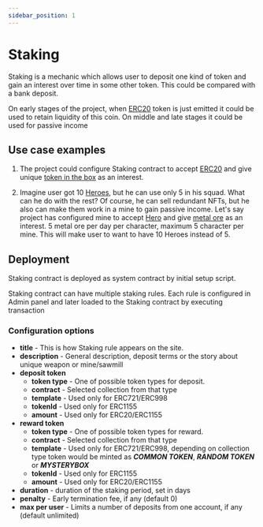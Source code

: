 ```yaml
---
sidebar_position: 1
---
```


# Staking

Staking is a mechanic which allows user to deposit one kind of token and gain an interest over time in some other token. This could be compared with a bank deposit. 

On early stages of the project, when [ERC20](/admin/category/erc20/) token is just emitted it could be used to retain liquidity of this coin.
On middle and late stages it could be used for passive income

## Use case examples

1. The project could configure Staking contract to accept [ERC20](/admin/category/erc20/) and give unique [token in the box](/admin/hierarchy/mystery/box) as an interest.

2. Imagine user got 10 [Heroes](/admin/category/erc998/), but he can use only 5 in his squad. What can he do with the rest? 
Of course, he can sell redundant NFTs, but he also can make them work in a mine to gain passive income. 
Let's say project has configured mine to accept [Hero](/admin/category/erc998/) and give [metal ore](/admin/category/erc1155/) as an interest.
5 metal ore per day per character, maximum 5 character per mine. 
This will make user to want to have 10 Heroes instead of 5.

## Deployment

Staking contract is deployed as system contract by initial setup script.

Staking contract can have multiple staking rules.
Each rule is configured in Admin panel and later loaded to the Staking contract by executing transaction

### Configuration options

- **title** - This is how Staking rule appears on the site.
- **description** - General description, deposit terms or the story about unique weapon or mine/sawmill
- **deposit token**
    - **token type** - One of possible token types for deposit.
    - **contract** - Selected collection from that type
    - **template** - Used only for ERC721/ERC998
    - **tokenId** - Used only for ERC1155
    - **amount** - Used only for ERC20/ERC1155
- **reward token**
    - **token type** - One of possible token types for reward.
    - **contract** - Selected collection from that type
    - **template** - Used only for ERC721/ERC998, depending on collection type token would be minted as **_COMMON TOKEN_**, **_RANDOM TOKEN_** or **_MYSTERYBOX_**
    - **tokenId** - Used only for ERC1155
    - **amount** - Used only for ERC20/ERC1155
- **duration** - duration of the staking period, set in days
- **penalty** - Early termination fee, if any (default 0)
- **max per user** - Limits a number of deposits from one account, if any (default unlimited)

